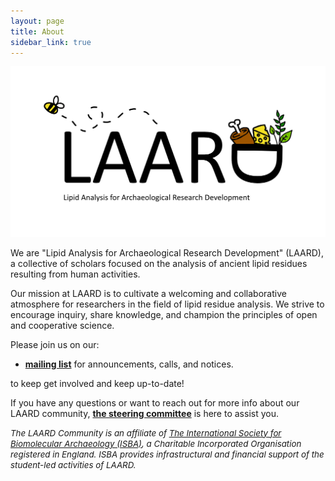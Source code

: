 ```yaml
---
layout: page
title: About
sidebar_link: true
---
```

<!-- Last edit of this page: 10-10-2023> -->

<img src="/assets/media/LOGO3.png" class="center">

We are "Lipid Analysis for Archaeological Research Development" (LAARD), a collective of scholars focused on the analysis of ancient lipid residues resulting from human activities.

Our mission at LAARD is to cultivate a welcoming and collaborative atmosphere for researchers in the field of lipid residue analysis. We strive to encourage inquiry, share knowledge, and champion the principles of open and cooperative science.


<!-- Blurb from SPAAM, keep for now to copy link structure later

We aim to openly [share](https://PAASTA-community.slack.com/) knowledge and experience to find on solutions to common challenges and obstacles that the field faces.
We run various collaborative [projects](/projects) for the benefit of the whole community and to progress the field.
We have various [events and a yearly workshop](/categories/events) with cycling organisation committees to improve networking. -->

Please join us on our:

- [**mailing list**](https://forms.gle/N3255E9QVPZkDdB57) for announcements, calls, and notices.

<!-- Add more of these later as they become applicable, also paraphrase above text on slack and twitter. Now direct copy from SPAAM.


- [**mastodon**](htthttps://genomic.social/@PAASTA_community) for latest news, polls, and publications.
-->

to keep get involved and keep up-to-date!

If you have any questions or want to reach out for more info about our LAARD community, [**the steering committee**](https://laardcommunity.github.io/Steering-Committee/) is here to assist you.


<i style="font-size: 10pt">The LAARD Community is an affiliate of [The International Society for Biomolecular Archaeology (ISBA)](https://isbarch.org), a Charitable Incorporated Organisation registered in England. ISBA provides infrastructural and financial support of the student-led activities of LAARD.</i>
